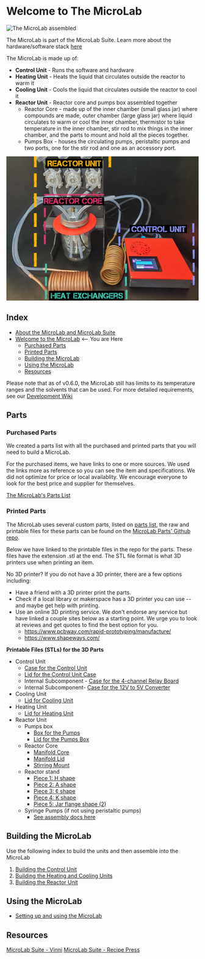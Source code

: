 # Welcome to The MicroLab

<IMG ALT="The MicroLab assembled" SRC="https://fourthievesvinegar.org/wp-content/uploads/2024/07/microlab-stirring-3.gif" width="800" />

The MicroLab is part of the MicroLab Suite. Learn more about the hardware/software stack [here](/docs/motivation.md#Meet-the-MicroLab-Suite)

The MicroLab is made up of:

- **Control Unit** - Runs the software and hardware
- **Heating Unit** - Heats the liquid that circulates outside the reactor to warm it
- **Cooling Unit** - Cools the liquid that circulates outside the reactor to cool it
- **Reactor Unit** - Reactor core and pumps box assembled together
  - Reactor Core - made up of the inner chamber (small glass jar) where compounds are made, outer chamber (large glass jar) where liquid circulates to warm or cool the inner chamber, thermistor to take temperature in the inner chamber, stir rod to mix things in the inner chamber, and the parts to mount and hold all the pieces together.
  - Pumps Box - houses the circulating pumps, peristaltic pumps and two ports, one for the stir rod and one as an accessory port.

<IMG ALT="The MicroLab assembled" SRC="./media/ML_units.png" width="600" />

## Index

- [About the MicroLab and MicroLab Suite](/docs/motivation.md)
- [Welcome to the MicroLab](/docs/index.md) <-- You are Here
  - [Purchased Parts](#purchased_parts)
  - [Printed Parts](#3d)
  - [Building the MicroLab](#build)
  - [Using the MicroLab](#use)
  - [Resources](#resources)

Please note that as of v0.6.0, the MicroLab still has limits to its temperature ranges and the solvents that can be used. For more detailed requirements, see our [Development Wiki](https://github.com/FourThievesVinegar/solderless-microlab/wiki)

## Parts

### Purchased Parts

<a name="purchased_parts"></a>

We created a parts list with all the purchased and printed parts that you will need to build a MicroLab.

For the purchased items, we have links to one or more sources. We used the links more as reference so you can see the item and specifications. We did not optimize for price or local availablity. We encourage everyone to look for the best price and supplier for themselves.

[The MicroLab's Parts List](https://github.com/FourThievesVinegar/solderless-microlab/blob/main/docs/microlab-parts-list.xlsx)

### Printed Parts

<a name="3d"></a>

The MicroLab uses several custom parts, listed on [parts list](https://github.com/FourThievesVinegar/solderless-microlab/blob/main/docs/microlab-parts-list.xlsx), the raw and printable files for these parts can be found on the [MicroLab Parts' Github repo](https://github.com/FourThievesVinegar/microlab-parts/tree/main/v6).

Below we have linked to the printable files in the repo for the parts. These files have the extension .stl at the end. The STL file format is what 3D printers use when printing an item.

No 3D printer? If you do not have a 3D printer, there are a few options including:

- Have a friend with a 3D printer print the parts.
- Check if a local library or makerspace has a 3D printer you can use -- and maybe get help with printing.
- Use an online 3D printing service. We don't endorse any service but have linked a couple sites below as a starting point. We urge you to look at reviews and get quotes to find the best option for you.
  - https://www.pcbway.com/rapid-prototyping/manufacture/
  - https://www.shapeways.com/

**Printable Files (STLs) for the 3D Parts**

- Control Unit
  - [Case for the Control Unit](https://github.com/FourThievesVinegar/microlab-parts/blob/main/v6/control-box/control-box-flat-v.1.0.stl)
  - [Lid for the Control Unit Case](https://github.com/FourThievesVinegar/microlab-parts/blob/main/v6/control-box/control-box-lid-flat-v.1.0.stl)
  - Internal Subcomponent - [Case for the 4-channel Relay Board](https://github.com/FourThievesVinegar/microlab-parts/blob/main/v6/control-box/sub-components/relay-board-case-50x73x17mm-no-top.stl)
  - Internal Subcomponent- [Case for the 12V to 5V Converter](https://github.com/FourThievesVinegar/microlab-parts/blob/main/v6/control-box/sub-components/stepdown-case-63x27x14mm.stl)
- Cooling Unit
  - [Lid for Cooling Unit](https://github.com/FourThievesVinegar/microlab-parts/blob/main/v6/temperature-units/cold-unit-lid-v.1.0.stl)
- Heating Unit
  - [Lid for Heating Unit](https://github.com/FourThievesVinegar/microlab-parts/blob/main/v6/temperature-units/hot-unit-lid-v.1.0.stl)
- Reactor Unit
  - Pumps box
    - [Box for the Pumps](https://github.com/FourThievesVinegar/microlab-parts/blob/main/v6/pumps-box/pumps-box-v.1.0.stl)
    - [Lid for the Pumps Box](https://github.com/FourThievesVinegar/microlab-parts/blob/main/v6/pumps-box/pumps-box-lid-v0.3.stl)
  - Reactor Core
    - [Manifold Core](https://github.com/FourThievesVinegar/microlab-parts/blob/main/v6/reactor-manifold/reactor-manifold-core-v0.1.stl)
    - [Manifold Lid](https://github.com/FourThievesVinegar/microlab-parts/blob/main/v6/reactor-manifold/reactor-manifold-lid-v0.1.stl)
    - [Stirring Mount](https://github.com/FourThievesVinegar/microlab-parts/blob/main/v6/reactor-manifold/stirring-mount-screws-accessible.stl)
  - Reactor stand
    - [Piece 1: H shape](https://github.com/FourThievesVinegar/microlab-parts/blob/main/v6/reactor-stand/reactor-stand-H.v1.0.stl)
    - [Piece 2: A shape](https://github.com/FourThievesVinegar/microlab-parts/blob/main/v6/reactor-stand/reactor-stand-A.v1.0.stl)
    - [Piece 3: ¢ shape](https://github.com/FourThievesVinegar/microlab-parts/blob/main/v6/reactor-stand/reactor-stand-c.v1.0.stl)
    - [Piece 4: K shape](https://github.com/FourThievesVinegar/microlab-parts/blob/main/v6/reactor-stand/reactor-stand-k.v1.0.stl)
    - [Piece 5: Jar flange shape (2)](https://github.com/FourThievesVinegar/microlab-parts/blob/main/v6/reactor-stand/reactor-stand-jar-flange.v0.1.STL)
  - Syringe Pumps (if not using peristaltic pumps)
    - [See assembly docs here](https://github.com/FourThievesVinegar/microlab-parts/tree/main/syringe-pump)

## Building the MicroLab

<a name="build"></a>
Use the following index to build the units and then assemble into the MicroLab

1. [Building the Control Unit](/docs/assembly-control-unit.md)
1. [Building the Heating and Cooling Units](/docs/assembly-temperature-exchangers-unit.md)
1. [Building the Reactor Unit](/docs/assembly-reactor-unit.md)

## Using the MicroLab

<a name="use"></a>

- [Setting up and using the MicroLab](/docs/operation.md)

## Resources

<a name="resources"></a>

[MicroLab Suite - Vinni](https://vinni.fourthievesvinegar.org/projects/NVXg2yPAKaMu)
[MicroLab Suite - Recipe Press](https://recipepress.fourthievesvinegar.org/)
